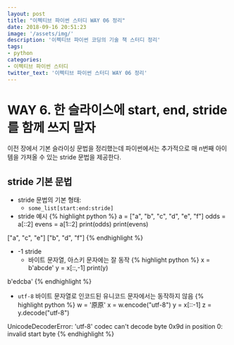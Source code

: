 ```yaml
---
layout: post
title: "이펙티브 파이썬 스터디 WAY 06 정리"
date: 2018-09-16 20:51:23
image: '/assets/img/'
description: '이펙티브 파이썬 코딩의 기술 책 스터디 정리'
tags:
- python
categories:
- 이펙티브 파이썬 스터디
twitter_text: '이펙티브 파이썬 스터디 WAY 06 정리'
---
```


# WAY 6. 한 슬라이스에 start, end, stride를 함께 쓰지 말자
이전 장에서 기본 슬라이싱 문법을 정리했는데 파이썬에서는 추가적으로 매 n번째 아이템을 가져올 수 있는 stride 문법을 제공한다.

## stride 기본 문법
- stride 문법의 기본 형태:
  - `some_list[start:end:stride]`
- stride 예시
{% highlight python %}
a = ["a", "b", "c", "d", "e", "f"]
odds = a[::2]
evens = a[1::2]
print(odds)
print(evens)

>>>
["a", "c", "e"]
["b", "d", "f"]
{% endhighlight %}
- -1 stride
  - 바이트 문자열, 아스키 문자에는 잘 동작
{% highlight python %}
x = b'abcde'
y = x[::,-1]
print(y)

>>>
b'edcba'
{% endhighlight %}
  - `utf-8` 바이트 문자열로 인코드된 유니코드 문자에서는 동작하지 않음
{% highlight python %}
w = '原原'
x = w.encode("utf-8")
y = x[::-1]
z = y.decode("utf-8")

>>>
UnicodeDecoderError: 'utf-8' codec can't decode byte 0x9d in position 0: invalid start byte
{% endhighlight %}
